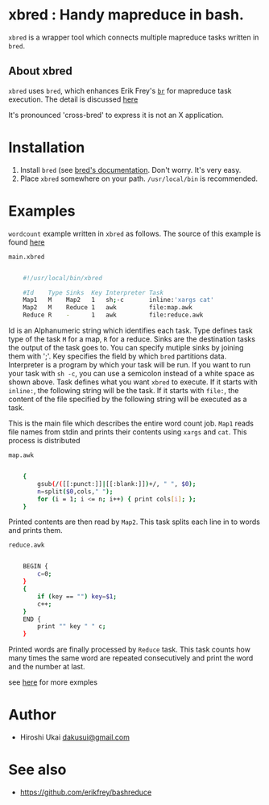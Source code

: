 # xbred : Handy mapreduce in bash.

```xbred``` is a wrapper tool which connects multiple mapreduce tasks written in ```bred```.

## About xbred
```xbred``` uses ```bred```, which enhances Erik Frey's
[```br```](https://github.com/erikfrey/bashreduce) for mapreduce task execution.
The detail is discussed [here](docs/BRED.md)

It's pronounced 'cross-bred' to express it is not an X application.

# Installation

1. Install ```bred``` (see [bred's documentation](docs/BRED.md). Don't worry. It's very easy.
2. Place ```xbred``` somewhere on your path. ```/usr/local/bin``` is recommended.

# Examples
```wordcount``` example written in ```xbred``` as follows.
The source of this example is found [here](examples/wordcount)

```main.xbred```
```bash

    #!/usr/local/bin/xbred

    #Id    Type Sinks  Key Interpreter Task
    Map1   M    Map2   1   sh;-c       inline:'xargs cat'
    Map2   M    Reduce 1   awk         file:map.awk
    Reduce R    -      1   awk         file:reduce.awk
```

Id is an Alphanumeric string which identifies each task.
Type defines task type of the task ```M``` for a map, ```R``` for a reduce.
Sinks are the destination tasks the output of the task goes to. You can specify mutiple sinks by joining them with ';'.
Key specifies the field by which ```bred``` partitions data.
Interpreter is a program by which your task will be run. If you want to run your task with ```sh -c```, you
can use a semicolon instead of a white space as shown above. 
Task defines what you want ```xbred``` to execute. If it starts with ```inline:```, the following string will be
the task. If it starts with ```file:```, the content of the file specified by the following string will be
executed as a task.

This is the main file which describes the entire word count job.
```Map1``` reads file names from stdin and prints their contents using ```xargs``` and ```cat```.
This process is distributed

```map.awk```
```bash

    {
        gsub(/([[:punct:]]|[[:blank:]])+/, " ", $0);
        n=split($0,cols," ");
        for (i = 1; i <= n; i++) { print cols[i]; };
    }
```

Printed contents are then read by ```Map2```.
This task splits each line in to words and prints them.

```reduce.awk```

```bash

    BEGIN {
        c=0;
    }
    {
        if (key == "") key=$1;
        c++;
    }
    END {
        print "" key " " c;
    }
```

Printed words are finally processed by ```Reduce``` task.
This task counts how many times the same word are repeated consecutively and print the word
and the number at last.

see [here](/examples) for more exmples

# Author
* Hiroshi Ukai <dakusui@gmail.com>

# See also
* https://github.com/erikfrey/bashreduce


